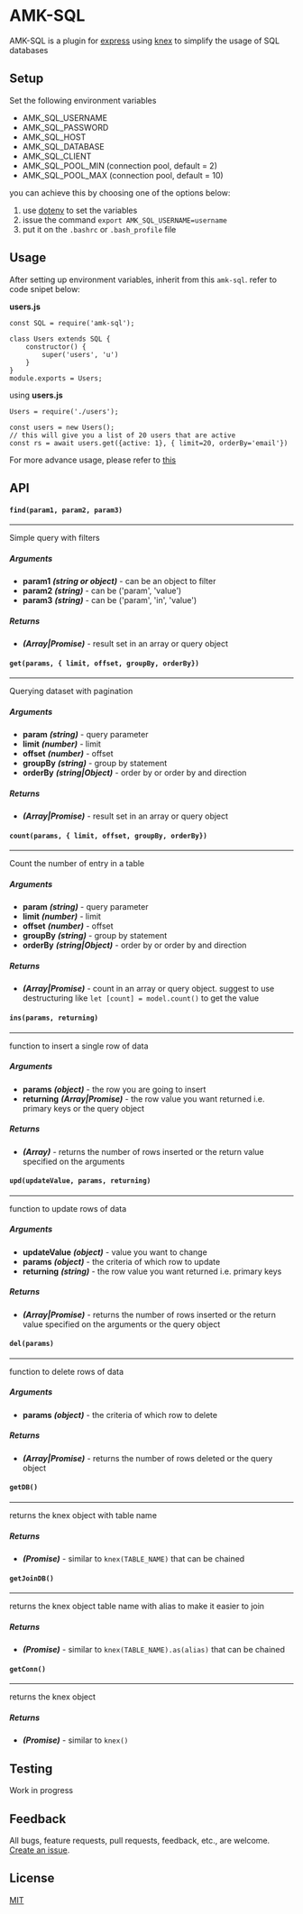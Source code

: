 # AMK-SQL

AMK-SQL is a plugin for [express](https://expressjs.com/) using [knex](https://knexjs.org/) to simplify the usage of SQL databases

## Setup
Set the following environment variables
- AMK_SQL_USERNAME
- AMK_SQL_PASSWORD
- AMK_SQL_HOST
- AMK_SQL_DATABASE
- AMK_SQL_CLIENT
- AMK_SQL_POOL_MIN (connection pool, default = 2)
- AMK_SQL_POOL_MAX (connection pool, default = 10)

you can achieve this by choosing one of the options below:
1. use [dotenv](https://github.com/motdotla/dotenv) to set the variables
2. issue the command ``` export AMK_SQL_USERNAME=username ```
3. put it on the ``` .bashrc ``` or ```.bash_profile``` file

## Usage

After setting up environment variables, inherit from this `amk-sql`. refer to code snipet below:

**users.js**
```
const SQL = require('amk-sql');

class Users extends SQL {
	constructor() {
		super('users', 'u')
	}
}
module.exports = Users;
```

using **users.js**
```
Users = require('./users');

const users = new Users();
// this will give you a list of 20 users that are active
const rs = await users.get({active: 1}, { limit=20, orderBy='email'})
```

For more advance usage, please refer to [this](https://github.com/amkjs/amk-sql/wiki/Sample-Usage)

## API

#### ```find(param1, param2, param3)```
---
Simple query with filters

##### Arguments
* **param1** **_(string or object)_** - can be an object to filter
* **param2** **_(string)_** - can be ('param', 'value')
* **param3** **_(string)_** - can be ('param', 'in', 'value')

##### Returns
* **_(Array|Promise)_** - result set in an array or query object

#### ```get(params, { limit, offset, groupBy, orderBy})```
---
Querying dataset with pagination

##### Arguments
* **param** **_(string)_** - query parameter
* **limit** **_(number)_** - limit
* **offset** **_(number)_** - offset
* **groupBy** **_(string)_** - group by statement
* **orderBy** **_(string|Object)_** - order by or order by and direction

##### Returns
* **_(Array|Promise)_** - result set in an array or query object

#### ```count(params, { limit, offset, groupBy, orderBy})```
---
Count the number of entry in a table

##### Arguments
* **param** **_(string)_** - query parameter
* **limit** **_(number)_** - limit
* **offset** **_(number)_** - offset
* **groupBy** **_(string)_** - group by statement
* **orderBy** **_(string|Object)_** - order by or order by and direction

##### Returns
* **_(Array|Promise)_** - count in an array or query object. suggest to use destructuring like `let [count] = model.count()` to get the value

#### ```ins(params, returning)```
---
function to insert a single row of data

##### Arguments
* **params** **_(object)_** - the row you are going to insert
* **returning** **_(Array|Promise)_** - the row value you want returned i.e. primary keys or the query object

##### Returns
* **_(Array)_** - returns the number of rows inserted or the return value specified on the arguments

#### ```upd(updateValue, params, returning)```
---
function to update rows of data

##### Arguments
* **updateValue** **_(object)_** - value you want to change
* **params** **_(object)_** - the criteria of which row to update
* **returning** **_(string)_** - the row value you want returned i.e. primary keys

##### Returns
* **_(Array|Promise)_** - returns the number of rows inserted or the return value specified on the arguments or the query object

#### ```del(params)```
---
function to delete rows of data

##### Arguments
* **params** **_(object)_** - the criteria of which row to delete

##### Returns
* **_(Array|Promise)_** - returns the number of rows deleted or the query object

#### ```getDB()```
---
returns the knex object with table name

##### Returns
* **_(Promise)_** - similar to `knex(TABLE_NAME)` that can be chained

#### ```getJoinDB()```
---
returns the knex object table name with alias to make it easier to join

##### Returns
* **_(Promise)_** - similar to `knex(TABLE_NAME).as(alias)` that can be chained

#### ```getConn()```
---
returns the knex object
##### Returns
* **_(Promise)_** - similar to `knex()`

## Testing
Work in progress

## Feedback

All bugs, feature requests, pull requests, feedback, etc., are welcome. [Create an issue](https://github.com/amkjs/amk-sql/issues).

## License
[MIT](https://github.com/amkjs/amk-sql/blob/master/LICENSE)
